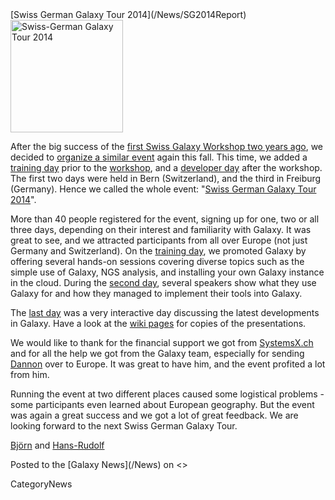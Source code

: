 <div class='newsItemHeader'>[Swiss German Galaxy Tour 2014](/News/SG2014Report)</div>

<div class='right'><a href='/Events/SG2014.md'><img src='/Images/Logos/SG2014Logo400.png' alt='Swiss-German Galaxy Tour 2014' width="180" /></a></div>


After the big success of the [first Swiss Galaxy Workshop two years ago](/Events/Switzerland2012), we decided to [organize a similar event](/Events/SG2014) again this fall. This time, we added a [training day](/Events/Switzerland2014/trainingday) prior to the [workshop](/Events/Switzerland2014), and a [developer day](/Events/Germany2014) after the workshop. The first two days were held in Bern (Switzerland), and the third in Freiburg (Germany). Hence we called the whole event: "[Swiss German Galaxy Tour 2014](/Events/SG2014)".

More than 40 people registered for the event, signing up for one, two or all three days, depending on their interest and familiarity with Galaxy. It was great to see, and we attracted participants from all over Europe (not just Germany and Switzerland). On the [training day](/Events/Switzerland2014/trainingday), we promoted Galaxy by offering several hands-on sessions covering diverse topics such as the simple use of Galaxy, NGS analysis, and installing your own Galaxy instance in the cloud. During the [second day](/Events/Switzerland2014), several speakers show what they use Galaxy for and how they managed to implement their tools into Galaxy.

The [last day](/Events/Germany2014) was a very interactive day discussing the latest developments in Galaxy. Have a look at the [wiki pages](/Events/SG2014) for copies of the presentations.

We would like to thank for the financial support we got from [SystemsX.ch](http://www.systemsx.ch/) and for all the help we got from the Galaxy team, especially for sending [Dannon](/DannonBaker) over to Europe. It was great to have him, and the event profited a lot from him.

Running the event at two different places caused some logistical problems - some participants even learned about European geography. But the event was again a great success and we got a lot of great feedback. We are looking forward to the next Swiss German Galaxy Tour.

[Björn](/BjoernGruening) and [Hans-Rudolf](/HansrudolfHotz)
<div class='newsItemFooter'>Posted to the [Galaxy News](/News) on <<Date(2014-10-21T06:58:09Z)>></div>

CategoryNews

